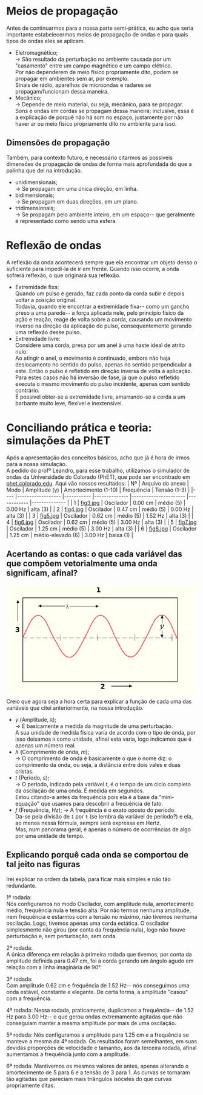 # Meios de propagação
Antes de continuarmos para a nossa parte semi-prática, eu acho que seria importante estabelecermos meios de propagação de ondas e para quais tipos de ondas eles se aplicam.
- Eletromagnético;  
	-> São resultado da perturbação no ambiente causada por um "casamento" entre um campo magnético e um campo elétrico.  
		Por não dependerem de meio físico propriamente dito, podem se propagar em ambientes sem ar, por exemplo.  
		Sinais de rádio, aparelhos de microondas e radares se propagam/funcionam dessa maneira.  
- Mecânico;  
	-> Depende de meio material, ou seja, mecânico, para se propagar.  
		Sons e ondas em cordas se propagam dessa maneira; inclusive, essa é a explicação de porquê não há som no espaço, justamente por não haver ar ou meio físico propriamente dito no ambiente para isso.  

## Dimensões de propagação
Também, para contexto futuro, é necessário citarmos as possíveis dimensões de propagação de ondas de forma mais aprofundada do que a palinha que dei na introdução.  
- unidimensionais;  
	-> Se propagam em uma única direção, em linha.  
- bidimensionais;  
	-> Se propagam em duas direções, em um plano.  
- tridimensionais;  
	-> Se propagam pelo ambiente inteiro, em um espaço-- que geralmente é representado como sendo uma esfera.  

# Reflexão de ondas
A reflexão da onda acontecerá sempre que ela encontrar um objeto denso o suficiente para impedí-la de ir em frente. Quando isso ocorre, a onda sofrerá reflexão, o que originará sua reflexão.  
- Extremidade fixa:  
	Quando um pulso é gerado, faz cada ponto da corda subir e depois voltar a posição original.    
	Todavia, quando ele encontrar a extremidade fixa-- como um gancho preso a uma parede-- a força aplicada nele, pelo princípio físico da ação e reação, reage de volta sobre a corda, causando um movimento inverso na direção da aplicação do pulso, consequentemente gerando uma reflexão desse pulso.      
- Extremidade livre:  
	Considere uma corda, presa por um anel à uma haste ideal de atrito nulo.  
	Ao atingir o anel, o movimento é continuado, embora não haja deslocamento no sentido do pulso, apenas no sentido perpendicular a este. Então o pulso é refletido em direção inversa de volta à aplicação.   
	Para estes casos não há inversão de fase, já que o pulso refletido executa o mesmo movimento do pulso incidente, apenas com sentido contrário.  
	É possível obter-se a extremidade livre, amarrando-se a corda a um barbante muito leve, flexível e inextensível.  

# Conciliando prática e teoria: simulações da PhET
Após a apresentação dos conceitos básicos, acho que já é hora de irmos para a nossa simulação.  
A pedido do profº Leandro, para esse trabalho, utilizamos o simulador de ondas da Universidade do Colorado (PhET), que pode ser encontrado em [phet.colorado.edu](https://phet.colorado.edu/pt_BR/simulation/wave-on-a-string).
Aqui vão nossos resultados:
| Nº 	| Arquivo do anexo 								| Modo      	| Amplitude (γ) 	| Amortecimento (1-10) 	| Frequência 	| Tensão (1-3) 	|
|----	|------------------								|-----------	|--------------	|----------------------	|------------	|--------------	|
| 1  	| [fig3.jpg](_imagens/fig3.jpg)         	| Oscilador 	| 0.00 cm      	| médio (5)            	| 0.00 Hz    	| alta (3)     	|
| 2  	| [fig4.jpg](_imagens/fig4.jpg)         	| Oscilador 	| 0.47 cm      	| médio (5)            	| 0.00 Hz    	| alta (3)     	|
| 3  	| [fig5.jpg](_imagens/fig5.jpg)         	| Oscilador 	| 0.62 cm      	| médio (5)            	| 1.52 Hz    	| alta (3)     	|
| 4  	| [fig6.jpg](_imagens/fig6.jpg)         	| Oscilador 	| 0.62 cm      	| médio (5)            	| 3.00 Hz    	| alta (3)     	|
| 5  	| [fig7.jpg](_imagens/fig7.jpg)         	| Oscilador 	| 1.25 cm      	| médio (5)            	| 3.00 Hz    	| alta (3)     	|
| 6  	| [fig8.jpg](_imagens/fig8.jpg)         	| Oscilador 	| 1.25 cm      	| médio-elevado (6)    	| 3.00 Hz    	| baixa (1)    	|

## Acertando as contas: o que cada variável das que compõem vetorialmente uma onda significam, afinal?
![Figura X: Internationalization of Wave diagram](_imagens/fig10.png)  
Creio que agora seja a hora certa para explicar a função de cada uma das variáveis que citei anteriormente, na nossa introdução.
- $\gamma$ (Amplitude, `ℝ`);  
	-> É basicamente a medida da magnitude de uma perturbação.  
		A sua unidade de medida física varia de acordo com o tipo de onda, por isso deixamos `ℝ` como unidade, afinal esta varia, logo indicamos que é apenas um número real.  
- $\lambda$ (Comprimento de onda, $m$);  
	-> O comprimento de onda é basicamente o que o nome diz: o comprimento da onda, ou seja, a distância entre dois vales e duas cristas.  
- $t$ (Período, $s$);  
	-> O período, indicado pela variável $t$, é o tempo de um ciclo completo da oscilação de uma onda. É medida em segundos.  
		Estou citando-a antes da frequência pois ela é a base da "mini-equação" que usamos para descobrir a frequência de fato.  
- $f$ (Frequência, $Hz$); 
	-> A frequência é o exato oposto do período.  
		Dá-se pela divisão de `1` por `t` (se lembra da variável de período?) e ela, ao menos nessa fórmula, sempre será expressa em Hertz.  
		Mas, num panorama geral, é apenas o número de ocorrências de algo por uma unidade de tempo.

## Explicando porquê cada onda se comportou de tal jeito nas figuras
Irei explicar na ordem da tabela, para ficar mais simples e não tão redundante.    

1ª rodada:    
Nós configuramos no modo Oscilador, com amplitude nula, amortecimento médio, frequência nula e tensão alta.
Por não termos nenhuma amplitude, nem frequência e estarmos com a tensão no máximo, não tivemos nenhuma oscilação. Logo, tivemos apenas uma corda estática.
O oscilador simplesmente não girou (por conta da frequência nula), logo não houve perturbação e, sem perturbação, sem onda.  

2ª rodada:  
A única diferença em relação à primeira rodada que tivemos, por conta da amplitude definida para 0.47 cm, foi a corda gerando um ângulo agudo em relação com a linha imaginária de 90°.  

3ª rodada:  
Com amplitude 0.62 cm e frequência de 1.52 Hz-- nós conseguimos uma onda estável, constante e elegante. De certa forma, a amplitude "casou" com a frequência.  

4ª rodada:
Nessa rodada, praticamente, duplicamos a frequência-- de 1.52 Hz para 3.00 Hz-- o que gerou ondas extremamente agitadas que não conseguiam manter a mesma amplitude por mais de uma oscilação.

5ª rodada:
Nós configuramos a amplitude para 1.25 cm e a frequência se manteve a mesma da 4ª rodada. Os resultados foram semelhantes, em suas devidas proporções de velocidade e tamanho, aos da terceira rodada, afinal aumentamos a frequência junto com a amplitude.  

6ª rodada:
Mantivemos os mesmos valores de antes, apenas alterando o amortecimento de 5 para 6 e a tensão de 3 para 1. As curvas se tornaram tão agitadas que pareciam mais triângulos isóceles do que curvas propriamente ditas.  